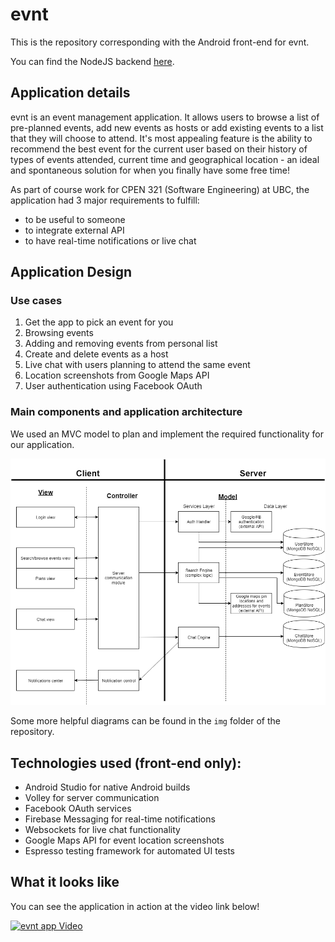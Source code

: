 # evnt

This is the repository corresponding with the Android front-end for evnt.

You can find the NodeJS backend [here](https://github.com/swe-rp/server).

## Application details

evnt is an event management application. It allows users to browse a list of pre-planned events, add new events as hosts or add existing events to a list that they will choose to attend. It's most appealing feature is the ability to recommend the best event for the current user based on their history of types of events attended, current time and geographical location - an ideal and spontaneous solution for when you finally have some free time!

As part of course work for CPEN 321 (Software Engineering) at UBC, the application had 3 major requirements to fulfill:

 - to be useful to someone
 - to integrate external API
 - to have real-time notifications or live chat

## Application Design

### Use cases

1. Get the app to pick an event for you
2. Browsing events
3. Adding and removing events from personal list
4. Create and delete events as a host
5. Live chat with users planning to attend the same event
6. Location screenshots from Google Maps API
7. User authentication using Facebook OAuth

### Main components and application architecture

We used an MVC model to plan and implement the required functionality for our application.

![MVC model](img/block-diagram.png)

Some more helpful diagrams can be found in the `img` folder of the repository.

## Technologies used (front-end only):

- Android Studio for native Android builds
- Volley for server communication
- Facebook OAuth services
- Firebase Messaging for real-time notifications
- Websockets for live chat functionality
- Google Maps API for event location screenshots
- Espresso testing framework for automated UI tests

## What it looks like

You can see the application in action at the video link below!

[![evnt app Video](https://img.youtube.com/vi/hfV2o4c8XEA/0.jpg)](https://www.youtube.com/watch?v=hfV2o4c8XEA)

